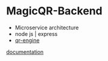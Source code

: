 # MagicQR-Backend
- Microservice architecture
- node js | express
- [qr-engine](https://replicate.com/zylim0702/qr_code_controlnet)

[documentation](https://documenter.getpostman.com/view/20677273/2s9YsNdVrw)
